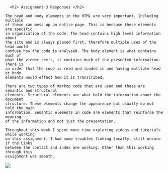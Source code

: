 <!DOCTYPE html>

      <h2> Assignment-3 Responses </h2>

    The head and body elements in the HTML are very important. Including multiple
    of these can mess up an entire page. This is because these elements are specific
    in organization of the code. The head contains high level information about
    the site and is always placed first, therefore multiple uses of the head would
    confuse how the code is analysed. The body element is what contains much of
    what the viewer see's, it contains much of the presented information. There is
    an order that the code is read and loaded in and having multiple head or body
    elements would effect how it is transcribed.

    There are two types of markup code that are used and these are semantic and structural
    elements. Structural elements are what hold the information about the document
    structure. These elements change the appearence but usually do not hold the main
    information. Semantic elements in code are elements that reinforce the meaning
    of the information and not just the presentation.

    Throughout this week I spent more time exploring videos and tutorials while working
    on this assignment. I had some troubles linking locally, still unsure if the Links
    between the contact and index are working. Other than this working through this
    assignment was smooth.




<img src="./images/assignment-3" />
